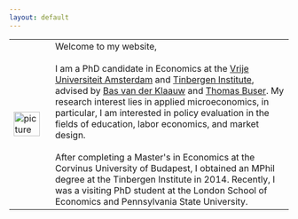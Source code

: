 ```yaml
---
layout: default
---
```


|||
|---------------------------|------------------------------------|
| <img src="{{ site.url }}/images/Sovagopic2.jpg" alt="picture" style="width:90%;" > | Welcome to my website, <br> <br> I am a PhD candidate in Economics at the [Vrije Universiteit Amsterdam](http://vu-economics.nl) and [Tinbergen Institute](http://tinbergen.nl), advised by [Bas van der Klaauw](http://personal.vu.nl/b.vander.klaauw/) and [Thomas Buser](https://sites.google.com/site/thomasbuser/). My research interest lies in applied microeconomics, in particular, I am interested in policy evaluation in the fields of education, labor economics, and market design. <br> <br> After completing a Master's in Economics at the Corvinus University of Budapest, I obtained an MPhil degree at the Tinbergen Institute in 2014. Recently, I was a visiting PhD student at the London School of Economics and Pennsylvania State University. |
